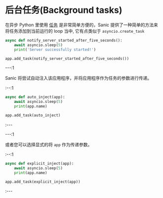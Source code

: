 # 后台任务(Background tasks)

在异步 Python 里使用 [任务](https://docs.python.org/3/library/asyncio-task.html#asyncio.create_task) 是非常简单方便的，Sanic 提供了一种简单的方法来将任务添加到当前运行的 loop 当中, 它有点类似于 `asyncio.create_task`

```python
async def notify_server_started_after_five_seconds():
    await asyncio.sleep(5)
    print('Server successfully started!')

app.add_task(notify_server_started_after_five_seconds())
```

---:1

Sanic 将尝试自动注入该应用程序，并将应用程序作为任务的参数进行传递。

:--:1

```python
async def auto_inject(app):
    await asyncio.sleep(5)
    print(app.name)

app.add_task(auto_inject)
```
:---

---:1

或者您可以选择显式的将 `app` 作为传递参数。 

:--:1

```python
async def explicit_inject(app):
    await asyncio.sleep(5)
    print(app.name)

app.add_task(explicit_inject(app))
```

:---
